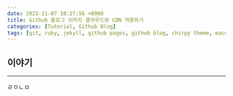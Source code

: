 ```yaml
---
date: 2022-11-07 10:27:56 +0900
title: Github 블로그 이미지 클라우드와 CDN 적용하기
categories: [Tutorial, Github Blog]
tags: [git, ruby, jekyll, github pages, github blog, chirpy theme, macos, google drive, onedrive] ## Only lowercase
---
```


## 이야기
---
ㄹㅇㄴㅁ

